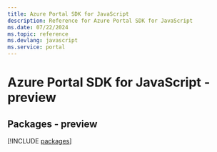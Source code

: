 ```yaml
---
title: Azure Portal SDK for JavaScript
description: Reference for Azure Portal SDK for JavaScript
ms.date: 07/22/2024
ms.topic: reference
ms.devlang: javascript
ms.service: portal
---
```

# Azure Portal SDK for JavaScript - preview
## Packages - preview
[!INCLUDE [packages](portal-index.md)]